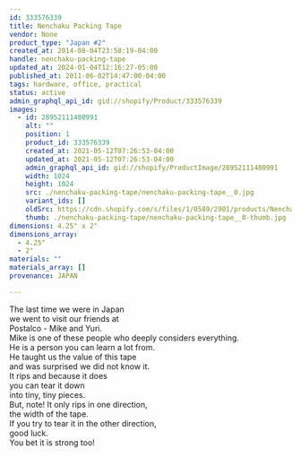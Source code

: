```yaml
---
id: 333576339
title: Nenchaku Packing Tape
vendor: None
product_type: "Japan #2"
created_at: 2014-08-04T23:58:19-04:00
handle: nenchaku-packing-tape
updated_at: 2024-01-04T12:16:27-05:00
published_at: 2011-06-02T14:47:00-04:00
tags: hardware, office, practical
status: active
admin_graphql_api_id: gid://shopify/Product/333576339
images:
  - id: 28952111480991
    alt: ""
    position: 1
    product_id: 333576339
    created_at: 2021-05-12T07:26:53-04:00
    updated_at: 2021-05-12T07:26:53-04:00
    admin_graphql_api_id: gid://shopify/ProductImage/28952111480991
    width: 1024
    height: 1024
    src: ./nenchaku-packing-tape/nenchaku-packing-tape__0.jpg
    variant_ids: []
    oldSrc: https://cdn.shopify.com/s/files/1/0589/2901/products/Nenchaku-Packing-Tape.jpg?v=1620818813
    thumb: ./nenchaku-packing-tape/nenchaku-packing-tape__0-thumb.jpg
dimensions: 4.25" x 2"
dimensions_array:
  - 4.25"
  - 2"
materials: ""
materials_array: []
provenance: JAPAN

---
```


The last time we were in Japan  
we went to visit our friends at  
Postalco - Mike and Yuri.  
Mike is one of these people who deeply considers everything.  
He is a person you can learn a lot from.  
He taught us the value of this tape  
and was surprised we did not know it.  
It rips and because it does  
you can tear it down  
into tiny, tiny pieces.  
But, note! It only rips in one direction,  
the width of the tape.  
If you try to tear it in the other direction,  
good luck.  
You bet it is strong too!